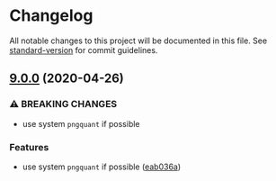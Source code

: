 # Changelog

All notable changes to this project will be documented in this file. See [standard-version](https://github.com/conventional-changelog/standard-version) for commit guidelines.

## [9.0.0](https://github.com/mole-inc/imagemin-pngquant/compare/v8.0.0...v9.0.0) (2020-04-26)


### ⚠ BREAKING CHANGES

* use system `pngquant` if possible

### Features

* use system `pngquant` if possible ([eab036a](https://github.com/mole-inc/imagemin-pngquant/commit/eab036a6e88b82f90a899ecd3c8885b74a15373b))
